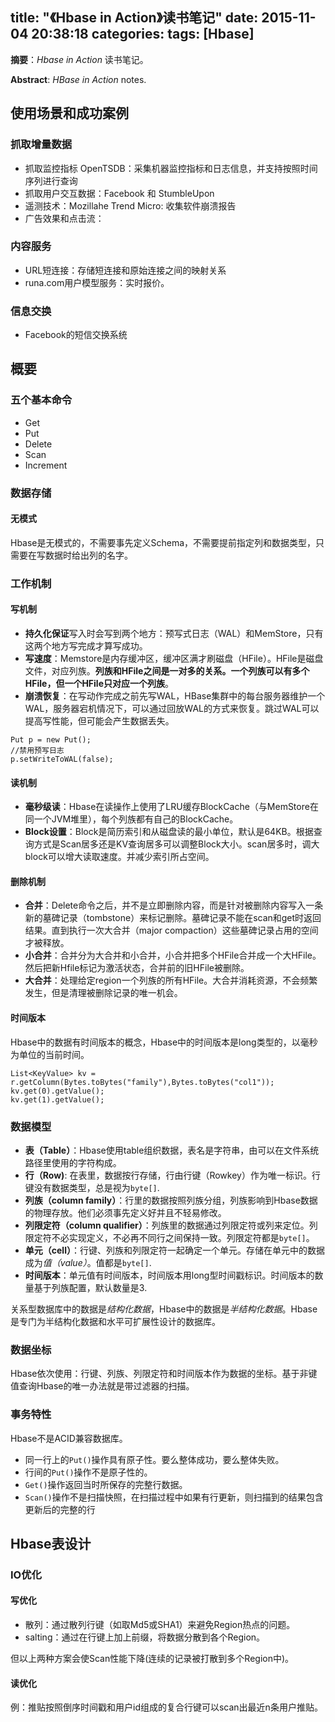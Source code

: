 title: "《Hbase in Action》读书笔记"
date: 2015-11-04 20:38:18
categories:
tags: [Hbase]
---
**摘要**：*Hbase in Action* 读书笔记。

**Abstract**: *HBase in Action* notes.
<!-- more -->

## 使用场景和成功案例

### 抓取增量数据

* 抓取监控指标 OpenTSDB：采集机器监控指标和日志信息，并支持按照时间序列进行查询
* 抓取用户交互数据：Facebook 和 StumbleUpon
* 遥测技术：Mozillahe Trend Micro: 收集软件崩溃报告
* 广告效果和点击流：

### 内容服务

* URL短连接：存储短连接和原始连接之间的映射关系
* runa.com用户模型服务：实时报价。

### 信息交换

* Facebook的短信交换系统

## 概要

### 五个基本命令

* Get
* Put
* Delete
* Scan
* Increment

### 数据存储

#### 无模式

Hbase是无模式的，不需要事先定义Schema，不需要提前指定列和数据类型，只需要在写数据时给出列的名字。

### 工作机制

#### 写机制
* **持久化保证**写入时会写到两个地方：预写式日志（WAL）和MemStore，只有这两个地方写完成才算写成功。
* **写速度**：Memstore是内存缓冲区，缓冲区满才刷磁盘（HFile）。HFile是磁盘文件，对应列族。**列族和HFile之间是一对多的关系。一个列族可以有多个HFile，但一个HFile只对应一个列族**。
* **崩溃恢复**：在写动作完成之前先写WAL，HBase集群中的每台服务器维护一个WAL，服务器宕机情况下，可以通过回放WAL的方式来恢复。跳过WAL可以提高写性能，但可能会产生数据丢失。

```
Put p = new Put();
//禁用预写日志
p.setWriteToWAL(false);
```

#### 读机制

* **毫秒级读**：Hbase在读操作上使用了LRU缓存BlockCache（与MemStore在同一个JVM堆里），每个列族都有自己的BlockCache。
* **Block设置**：Block是简历索引和从磁盘读的最小单位，默认是64KB。根据查询方式是Scan居多还是KV查询居多可以调整Block大小。scan居多时，调大block可以增大读取速度。并减少索引所占空间。

#### 删除机制
* **合并**：Delete命令之后，并不是立即删除内容，而是针对被删除内容写入一条新的墓碑记录（tombstone）来标记删除。墓碑记录不能在scan和get时返回结果。直到执行一次大合并（major compaction）这些墓碑记录占用的空间才被释放。
* **小合并**：合并分为大合并和小合并，小合并把多个HFile合并成一个大HFile。然后把新Hfile标记为激活状态，合并前的旧HFile被删除。
* **大合并**：处理给定region一个列族的所有HFile。大合并消耗资源，不会频繁发生，但是清理被删除记录的唯一机会。

#### 时间版本
Hbase中的数据有时间版本的概念，Hbase中的时间版本是long类型的，以毫秒为单位的当前时间。

```
List<KeyValue> kv = r.getColumn(Bytes.toBytes("family"),Bytes.toBytes("col1"));
kv.get(0).getValue();
kv.get(1).getValue();
```

### 数据模型

* **表（Table）**：Hbase使用table组织数据，表名是字符串，由可以在文件系统路径里使用的字符构成。
* **行（Row)**: 在表里，数据按行存储，行由行键（Rowkey）作为唯一标识。行键没有数据类型，总是视为`byte[]`.
* **列族（column family）**：行里的数据按照列族分组，列族影响到Hbase数据的物理存放。他们必须事先定义好并且不轻易修改。
* **列限定符（column qualifier）**：列族里的数据通过列限定符或列来定位。列限定符不必实现定义，不必再不同行之间保持一致。列限定符都是`byte[]`。
* **单元（cell）**：行键、列族和列限定符一起确定一个单元。存储在单元中的数据成为*值（value）*。值都是`byte[]`.
* **时间版本**：单元值有时间版本，时间版本用long型时间戳标识。时间版本的数量基于列族配置，默认数量是3.

关系型数据库中的数据是*结构化数据*，Hbase中的数据是*半结构化数据*。Hbase是专门为半结构化数据和水平可扩展性设计的数据库。

### 数据坐标

Hbase依次使用：行键、列族、列限定符和时间版本作为数据的坐标。基于非键值查询Hbase的唯一办法就是带过滤器的扫描。


### 事务特性

Hbase不是ACID兼容数据库。

* 同一行上的`Put()`操作具有原子性。要么整体成功，要么整体失败。
* 行间的`Put()`操作不是原子性的。
* `Get()`操作返回当时所保存的完整行数据。
* `Scan()`操作不是扫描快照，在扫描过程中如果有行更新，则扫描到的结果包含更新后的完整的行

## Hbase表设计

### IO优化

#### 写优化

* 散列：通过散列行键（如取Md5或SHA1）来避免Region热点的问题。
* salting：通过在行键上加上前缀，将数据分散到各个Region。

但以上两种方案会使Scan性能下降(连续的记录被打散到多个Region中)。

#### 读优化

例：推贴按照倒序时间戳和用户id组成的复合行键可以scan出最近n条用户推贴。